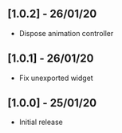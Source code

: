 ## [1.0.2] - 26/01/20
* Dispose animation controller
  
## [1.0.1] - 26/01/20
* Fix unexported widget

## [1.0.0] - 25/01/20

* Initial release
